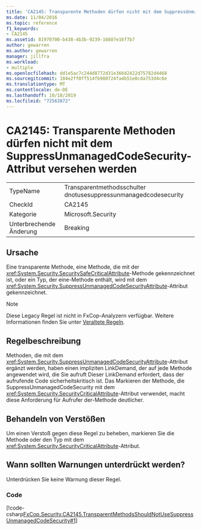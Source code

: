 ```yaml
---
title: 'CA2145: Transparente Methoden dürfen nicht mit dem SuppressUnmanagedCodeSecurity-Attribut versehen werden'
ms.date: 11/04/2016
ms.topic: reference
f1_keywords:
- CA2145
ms.assetid: 81970700-b438-4b3b-9239-16887e16f7b7
author: gewarren
ms.author: gewarren
manager: jillfra
ms.workload:
- multiple
ms.openlocfilehash: dd1e5ac7c244d8772d31e366d2422d75782d4468
ms.sourcegitcommit: 184e2ff0ff514fb980724fa4b51e0cda753d4c6e
ms.translationtype: MT
ms.contentlocale: de-DE
ms.lasthandoff: 10/18/2019
ms.locfileid: "72563872"
---
```

# <a name="ca2145-transparent-methods-should-not-be-decorated-with-the-suppressunmanagedcodesecurityattribute"></a>CA2145: Transparente Methoden dürfen nicht mit dem SuppressUnmanagedCodeSecurity-Attribut versehen werden

|||
|-|-|
|TypeName|Transparentmethodsschulter dnotusesuppressunmanagedcodesecurity|
|CheckId|CA2145|
|Kategorie|Microsoft.Security|
|Unterbrechende Änderung|Breaking|

## <a name="cause"></a>Ursache
Eine transparente Methode, eine Methode, die mit der <xref:System.Security.SecuritySafeCriticalAttribute>-Methode gekennzeichnet ist, oder ein Typ, der eine-Methode enthält, wird mit dem <xref:System.Security.SuppressUnmanagedCodeSecurityAttribute>-Attribut gekennzeichnet.

> [!NOTE]
> Diese Legacy Regel ist nicht in FxCop-Analyzern verfügbar. Weitere Informationen finden Sie unter [Veraltete Regeln](fxcop-rule-port-status.md#deprecated-rules).

## <a name="rule-description"></a>Regelbeschreibung

Methoden, die mit dem <xref:System.Security.SuppressUnmanagedCodeSecurityAttribute>-Attribut ergänzt werden, haben einen impliziten LinkDemand, der auf jede Methode angewendet wird, die Sie aufruft Dieser LinkDemand erfordert, dass der aufrufende Code sicherheitskritisch ist. Das Markieren der Methode, die SuppressUnmanagedCodeSecurity mit dem <xref:System.Security.SecurityCriticalAttribute>-Attribut verwendet, macht diese Anforderung für Aufrufer der-Methode deutlicher.

## <a name="how-to-fix-violations"></a>Behandeln von Verstößen

Um einen Verstoß gegen diese Regel zu beheben, markieren Sie die Methode oder den Typ mit dem <xref:System.Security.SecurityCriticalAttribute>-Attribut.

## <a name="when-to-suppress-warnings"></a>Wann sollten Warnungen unterdrückt werden?

Unterdrücken Sie keine Warnung dieser Regel.

### <a name="code"></a>Code

[!code-csharp[FxCop.Security.CA2145.TransparentMethodsShouldNotUseSuppressUnmanagedCodeSecurity#1](../code-quality/codesnippet/CSharp/ca2145-transparent-methods-should-not-be-decorated-with-the-suppressunmanagedcodesecurityattribute_1.cs)]
